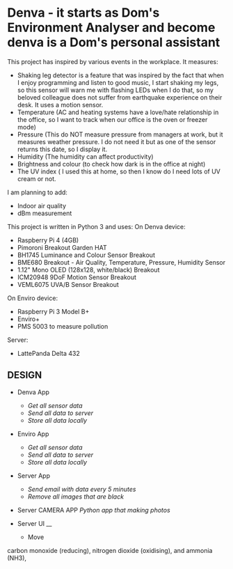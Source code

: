 # Denva - it starts as Dom's Environment Analyser and become denva is a Dom's personal assistant  

This project has inspired by various events in the workplace.
It measures:
- Shaking leg detector is a feature that was inspired by the fact that when I enjoy programming and listen to good music, I start shaking my legs, so this sensor will warn me with flashing LEDs when I do that, so my beloved colleague does not suffer from earthquake experience on their desk. It uses a motion sensor.
- Temperature (AC and heating systems have a love/hate relationship in the office, so I want to track when our office is the oven or freezer mode)
- Pressure (This do NOT measure pressure from managers at work, but it measures weather pressure. I do not need it but as one of the sensor returns this date, so I display it.
- Humidity (The humidity can affect productivity) 
- Brightness and colour (to check how dark is in the office at night)
- The UV index ( I used this at home, so then I know do I need lots of UV cream or not.

I am planning to add:
- Indoor air quality
- dBm measurement


This project is written in Python 3 and uses:
On Denva device:
- Raspberry Pi 4 (4GB) 
- Pimoroni Breakout Garden HAT
- BH1745 Luminance and Colour Sensor Breakout
- BME680 Breakout - Air Quality, Temperature, Pressure, Humidity Sensor
- 1.12" Mono OLED (128x128, white/black) Breakout
- ICM20948 9DoF Motion Sensor Breakout
- VEML6075 UVA/B Sensor Breakout

On Enviro device:
- Raspberry Pi 3 Model B+ 
- Enviro+
- PMS 5003 to measure pollution

Server:
- LattePanda Delta 432


## DESIGN

- Denva App 
    - _Get all sensor data_
    - _Send all data to server_
    - _Store all data locally_

- Enviro App 
    - _Get all sensor data_
    - _Send all data to server_
    - _Store all data locally_

- Server App
    - _Send email with data every 5 minutes_
    - _Remove all images that are black_
- Server CAMERA APP _Python app that making photos_


- Server UI __
    - Move 


 carbon monoxide (reducing), nitrogen dioxide (oxidising), and ammonia (NH3),